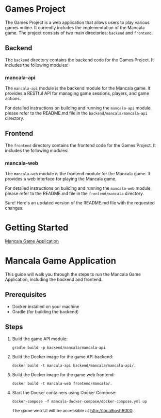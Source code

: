 # Games Project

The Games Project is a web application that allows users to play various games online. It currently includes the
implementation of the Mancala game. The project consists of two main directories: `backend` and `frontend`.

## Backend

The `backend` directory contains the backend code for the Games Project. It includes the following modules:

### mancala-api

The `mancala-api` module is the backend module for the Mancala game. It provides a RESTful API for managing game
sessions, players, and game actions.

For detailed instructions on building and running the `mancala-api` module, please refer to the README.md file in
the `backend/mancala/mancala-api` directory.

## Frontend

The `frontend` directory contains the frontend code for the Games Project. It includes the following modules:

### mancala-web

The `mancala-web` module is the frontend module for the Mancala game. It provides a web interface for playing the
Mancala game.

For detailed instructions on building and running the `mancala-web` module, please refer to the README.md file in
the `frontend/mancala` directory.

Sure! Here's an updated version of the README.md file with the requested changes:

# Getting Started

[Mancala Game Application](#mancala-game-application)

# Mancala Game Application

This guide will walk you through the steps to run the Mancala Game Application, including the backend and frontend.

## Prerequisites

- Docker installed on your machine
- Gradle (for building the backend)

## Steps

1. Build the game API module:

   ```shell
   gradle build -p backend/mancala/mancala-api
   ```

2. Build the Docker image for the game API backend:

   ```shell
   docker build -t mancala-api backend/mancala/mancala-api/.
   ```

3. Build the Docker image for the game web frontend:

   ```shell
   docker build -t mancala-web frontend/mancala/.
   ```

4. Start the Docker containers using Docker Compose:

   ```shell
   docker-compose -f mancala-docker-compose/docker-compose.yml up
   ```

   The game web UI will be accessible at [http://localhost:8000](http://localhost:8000).
